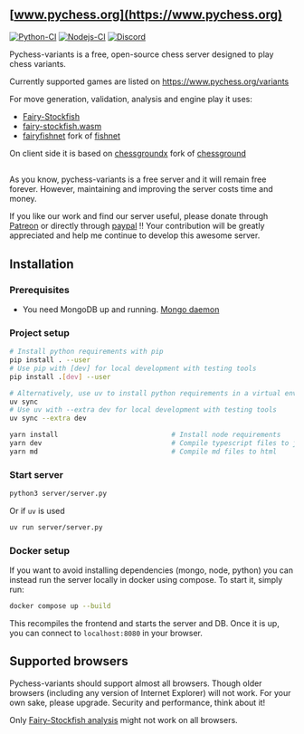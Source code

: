 ## [www.pychess.org](https://www.pychess.org)

[![Python-CI](https://github.com/gbtami/pychess-variants/actions/workflows/ci.yml/badge.svg)](https://github.com/gbtami/pychess-variants/actions/workflows/ci.yml)
[![Nodejs-CI](https://github.com/gbtami/pychess-variants/actions/workflows/nodejs.yml/badge.svg)](https://github.com/gbtami/pychess-variants/actions/workflows/nodejs.yml)
[![Discord](https://img.shields.io/discord/634298688663191582?label=Discord&logo=discord&style=flat)](https://discord.gg/aPs8RKr)

Pychess-variants is a free, open-source chess server designed to play chess variants.

Currently supported games are listed on https://www.pychess.org/variants

For move generation, validation, analysis and engine play it uses:
- [Fairy-Stockfish](https://github.com/fairy-stockfish/Fairy-Stockfish)
- [fairy-stockfish.wasm](https://github.com/fairy-stockfish/fairy-stockfish.wasm)
- [fairyfishnet](https://github.com/gbtami/fairyfishnet) fork of [fishnet](https://github.com/lichess-org/fishnet)

On client side it is based on
[chessgroundx](https://github.com/gbtami/chessgroundx) fork of [chessground](https://github.com/lichess-org/chessground)

##

As you know, pychess-variants is a free server and it will remain free forever. However, maintaining and improving the server costs time and money.

If you like our work and find our server useful, please donate through [Patreon](https://www.patreon.com/pychess) or directly through [paypal](https://www.paypal.com/paypalme/gbtami) !!
Your contribution will be greatly appreciated and help me continue to develop this awesome server.

## Installation

### Prerequisites
* You need MongoDB up and running. [Mongo daemon](https://www.mongodb.com/docs/manual/installation/)


### Project setup
```bash
# Install python requirements with pip
pip install . --user
# Use pip with [dev] for local development with testing tools
pip install .[dev] --user

# Alternatively, use uv to install python requirements in a virtual env
uv sync
# Use uv with --extra dev for local development with testing tools
uv sync --extra dev

yarn install                            # Install node requirements
yarn dev                                # Compile typescript files to javascript
yarn md                                 # Compile md files to html
```

### Start server
```bash
python3 server/server.py
```
Or if `uv` is used
```bash
uv run server/server.py
```

### Docker setup
If you want to avoid installing dependencies (mongo, node, python) you can instead run the server locally in docker using compose. To start it, simply run:
```bash
docker compose up --build
```
This recompiles the frontend and starts the server and DB. Once it is up, you can connect to `localhost:8080` in your browser.


## Supported browsers

Pychess-variants should support almost all browsers. Though older browsers (including any version of Internet Explorer) will not work. For your own sake, please upgrade. Security and performance, think about it!

Only [Fairy-Stockfish analysis](https://www.pychess.org/analysis/chess) might not work on all browsers.
